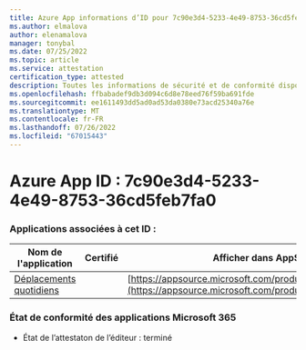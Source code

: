 ```yaml
---
title: Azure App informations d’ID pour 7c90e3d4-5233-4e49-8753-36cd5feb7fa0
ms.author: elmalova
author: elenamalova
manager: tonybal
ms.date: 07/25/2022
ms.topic: article
ms.service: attestation
certification_type: attested
description: Toutes les informations de sécurité et de conformité disponibles pour 7c90e3d4-5233-4e49-8753-36cd5feb7fa0.
ms.openlocfilehash: ffbabadef9db3d094c6d8e78eed76f59ba691fde
ms.sourcegitcommit: ee1611493dd5ad0ad53da0380e73acd25340a76e
ms.translationtype: MT
ms.contentlocale: fr-FR
ms.lasthandoff: 07/26/2022
ms.locfileid: "67015443"
---
```

# <a name="azure-app-id-7c90e3d4-5233-4e49-8753-36cd5feb7fa0"></a>Azure App ID : 7c90e3d4-5233-4e49-8753-36cd5feb7fa0


### <a name="apps-associated-with-this-id"></a>Applications associées à cet ID :
| **Nom de l'application** | **Certifié** | **Afficher dans AppSource** |
|--------------|---------------|-----------------------|
| [Déplacements quotidiens](../forward/WA200003325.md) |  | [https://appsource.microsoft.com/product/office/WA200003325](https://appsource.microsoft.com/product/office/WA200003325) |

### <a name="microsoft-365-app-compliance-status"></a>État de conformité des applications Microsoft 365
- État de l’attestaton de l’éditeur : terminé
